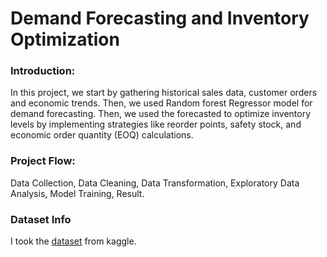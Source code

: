 # Demand Forecasting and Inventory Optimization

### Introduction:
In this project, we start by gathering historical sales data, customer orders and economic trends. Then, we used Random forest Regressor model for demand forecasting. Then, we used the forecasted to optimize inventory levels by implementing strategies like reorder points, safety stock, and economic order quantity (EOQ) calculations.

### Project Flow:
Data Collection,
Data Cleaning,
Data Transformation,
Exploratory Data Analysis,
Model Training,
Result.

### Dataset Info
I took the [dataset](https://www.kaggle.com/datasets/bhanupratapbiswas/retail-price-optimization-case-study) from kaggle.  
